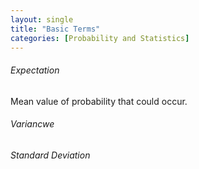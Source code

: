 ```yaml
---
layout: single
title: "Basic Terms"
categories: [Probability and Statistics]
---
```


###### Expectation

Mean value of probability that could occur.

###### Variancwe



###### Standard Deviation
